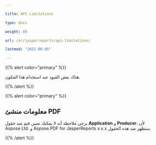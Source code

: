 ```yaml
---

title: API Limitations 

type: docs

weight: 80

url: /ar/jasperreports/api-limitations/

lastmod: "2021-06-05"

---
```




{{% alert color="primary" %}}



هناك بعض القيود عند استخدام هذا المكون.



{{% /alert %}}



{{% alert color="primary" %}}



## **معلومات منشئ PDF**

يرجى ملاحظة أنه لا يمكنك تعيين قيم ضد حقول **Application** و **Producer**، لأن Aspose Ltd. و Aspose.PDF for JasperReports x.x.x ستظهر ضد هذه الحقول.



{{% /alert %}}

```